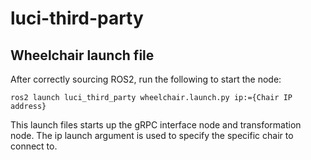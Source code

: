 # luci-third-party

## Wheelchair launch file

After correctly sourcing ROS2, run the following to start the node:
```
ros2 launch luci_third_party wheelchair.launch.py ip:={Chair IP address}
```

This launch files starts up the gRPC interface node and transformation node. The ip launch argument is used to specify the specific chair to connect to. 